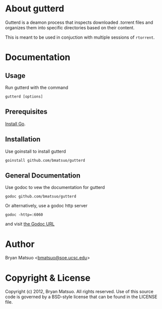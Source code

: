 
[install go]: http://golang.org/install.html "Install Go"
[the godoc url]: http://localhost:6060/pkg/github.com/bmatsuo/gutterd/ "the Godoc URL"

About gutterd
=============

Gutterd is a deamon process that inspects downloaded .torrent files and
organizes them into specific directories based on their content. 

This is meant to be used in conjuction with multiple sessions of `rtorrent`.

Documentation
=============

Usage
-----

Run gutterd with the command

    gutterd [options]

Prerequisites
-------------

[Install Go][].

Installation
-------------

Use goinstall to install gutterd

    goinstall github.com/bmatsuo/gutterd

General Documentation
---------------------

Use godoc to vew the documentation for gutterd

    godoc github.com/bmatsuo/gutterd

Or alternatively, use a godoc http server

    godoc -http=:6060

and visit [the Godoc URL][]


Author
======

Bryan Matsuo &lt;bmatsuo@soe.ucsc.edu&gt;

Copyright & License
===================

Copyright (c) 2012, Bryan Matsuo.
All rights reserved.
Use of this source code is governed by a BSD-style license that can be
found in the LICENSE file.

